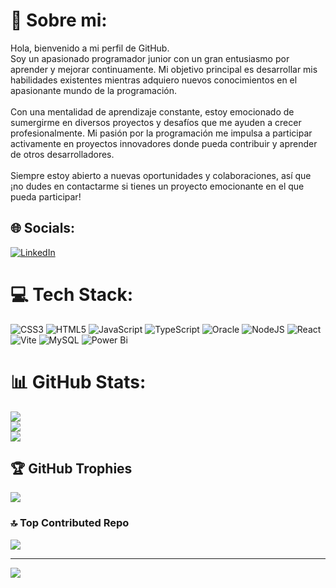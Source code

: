 # 💫 Sobre mi:
Hola, bienvenido a mi perfil de GitHub.<br>Soy un apasionado programador junior con un gran entusiasmo por aprender y mejorar continuamente. Mi objetivo principal es desarrollar mis habilidades existentes mientras adquiero nuevos conocimientos en el apasionante mundo de la programación.<br><br>Con una mentalidad de aprendizaje constante, estoy emocionado de sumergirme en diversos proyectos y desafíos que me ayuden a crecer profesionalmente. Mi pasión por la programación me impulsa a participar activamente en proyectos innovadores donde pueda contribuir y aprender de otros desarrolladores.<br><br>Siempre estoy abierto a nuevas oportunidades y colaboraciones, así que ¡no dudes en contactarme si tienes un proyecto emocionante en el que pueda participar!


## 🌐 Socials:
[![LinkedIn](https://img.shields.io/badge/LinkedIn-%230077B5.svg?logo=linkedin&logoColor=white)]([[https://linkedin.com/in/https://www.linkedin.com/in/cesar-augusto-vergara-villadiego-061b622b2?lipi=urn%3Ali%3Apage%3Ad_flagship3_profile_view_base_contact_details%3BCVclhLFxSWym9dFBv0S1Bw%3D%3D](https://www.linkedin.com/in/cesar-augusto-vergara-villadiego-061b622b2?lipi=urn%3Ali%3Apage%3Ad_flagship3_profile_view_base_contact_details%3BC%2BQ17JaPRFiVLLJWsaE6ZA%3D%3D)](https://www.linkedin.com/in/cesar-augusto-vergara-villadiego-061b622b2?lipi=urn%3Ali%3Apage%3Ad_flagship3_profile_view_base_contact_details%3BC%2BQ17JaPRFiVLLJWsaE6ZA%3D%3D))

# 💻 Tech Stack:
![CSS3](https://img.shields.io/badge/css3-%231572B6.svg?style=for-the-badge&logo=css3&logoColor=white) ![HTML5](https://img.shields.io/badge/html5-%23E34F26.svg?style=for-the-badge&logo=html5&logoColor=white) ![JavaScript](https://img.shields.io/badge/javascript-%23323330.svg?style=for-the-badge&logo=javascript&logoColor=%23F7DF1E) ![TypeScript](https://img.shields.io/badge/typescript-%23007ACC.svg?style=for-the-badge&logo=typescript&logoColor=white) ![Oracle](https://img.shields.io/badge/Oracle-F80000?style=for-the-badge&logo=oracle&logoColor=white) ![NodeJS](https://img.shields.io/badge/node.js-6DA55F?style=for-the-badge&logo=node.js&logoColor=white) ![React](https://img.shields.io/badge/react-%2320232a.svg?style=for-the-badge&logo=react&logoColor=%2361DAFB) ![Vite](https://img.shields.io/badge/vite-%23646CFF.svg?style=for-the-badge&logo=vite&logoColor=white) ![MySQL](https://img.shields.io/badge/mysql-%2300000f.svg?style=for-the-badge&logo=mysql&logoColor=white) ![Power Bi](https://img.shields.io/badge/power_bi-F2C811?style=for-the-badge&logo=powerbi&logoColor=black)
# 📊 GitHub Stats:
![](https://github-readme-stats.vercel.app/api?username=chechi7&theme=radical&hide_border=false&include_all_commits=false&count_private=true)<br/>
![](https://github-readme-streak-stats.herokuapp.com/?user=chechi7&theme=radical&hide_border=false)<br/>
![](https://github-readme-stats.vercel.app/api/top-langs/?username=chechi7&theme=radical&hide_border=false&include_all_commits=false&count_private=true&layout=compact)

## 🏆 GitHub Trophies
![](https://github-profile-trophy.vercel.app/?username=chechi7&theme=nord&no-frame=false&no-bg=true&margin-w=4)

### 🔝 Top Contributed Repo
![](https://github-contributor-stats.vercel.app/api?username=chechi7&limit=5&theme=dark&combine_all_yearly_contributions=true)

---
[![](https://visitcount.itsvg.in/api?id=chechi7&icon=0&color=0)](https://visitcount.itsvg.in)

<!-- Proudly created with GPRM ( https://gprm.itsvg.in ) -->
